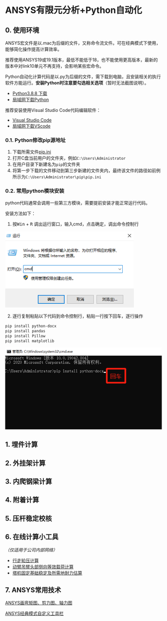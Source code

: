 # ANSYS有限元分析+Python自动化
## 0. 使用环境

ANSYS宏文件是以.mac为后缀的文件，又称命令流文件。可在经典模式下使用，能够简化操作提高计算效率。

推荐使用ANSYS19或19.1版本，最低不能低于18，也不能使用更高版本，最新的版本中对link10单元不再支持，会影响某些宏命令。

Python自动化计算代码是以.py为后缀的文件，需下载到电脑，且安装相关的执行软件方能运行。**安装Python时注意要勾选相关选项**（暂时无法截图说明）。

* [Python3.8.8 下载](https://www.python.org/ftp/python/3.8.8/python-3.8.8-amd64.exe)
* [局域网下载Python](https://xuming.science/file/python.rar)

推荐安装使用Visual Studio Code代码编辑软件：

* [Visual Studio Code](https://code.visualstudio.com/)
* [局域网下载VScode](https://xuming.science/file/VS.rar)

### 0.1. Python修改pip源地址

1. 下载所需文件[pip.ini](docs/pip.ini)
2. 打开C盘当前用户的文件夹，例如`C:\Users\Administrator`
3. 在用户目录下新建名为`pip`的文件夹
4. 将第一步下载的文件移动到第三步新建的文件夹内，最终该文件的路径如前例所示为`C:\Users\Administrator\pip\pip.ini`

### 0.2. 常用python模块安装

python代码通常会调用一些第三方模块，需要提前安装才能正常运行代码。

安装方法如下：

1. 按<kbd>Win</kbd> + <kbd>R</kbd> 调出运行窗口，输入cmd，点击确定，调出命令控制行

![cmd](images/cmd.png)

2. 逐行复制粘贴以下代码到命令控制行，粘贴一行按下回车，逐行操作
```
pip install python-docx
pip install pandas
pip install Pillow
pip install matplotlib
```
![cmd2](images/cmd2.png)

## 1. 埋件计算

## 2. 外挂架计算

## 3. 内爬钢梁计算

## 4. 附着计算

## 5. 压杆稳定校核

## 6. 在线计算小工具

*（仅适用于公司内部网络）*

* [行走轮压计算](http://192.168.16.198/lunya.php)
* [动臂吊臂头部侧向等效载荷计算](http://192.168.16.198/pianbai.php)
* [塔机固定基础稳定及所需地耐力估算](http://192.168.16.198/jichu.php)

## 7. ANSYS常用技术

[ANSYS画弯矩图、剪力图、轴力图](ANSYS画弯矩图、剪力图、轴力图.md)

[ANSYS经典模式自定义工具栏](ANSYS经典模式自定义工具栏.md)

